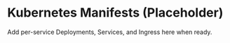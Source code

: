 # Kubernetes Manifests (Placeholder)

Add per-service Deployments, Services, and Ingress here when ready.




